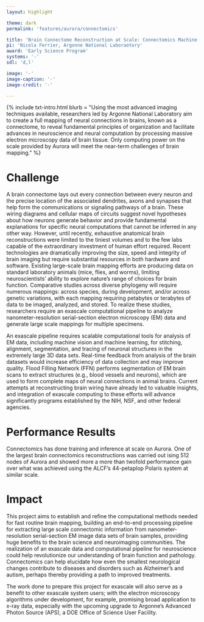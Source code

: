 ```yaml
---
layout: highlight

theme: dark
permalink: 'features/aurora/connectomics'

title: 'Brain Connectome Reconstruction at Scale: Connectomics Machine Learning with Flood-Filling Networks'
pi: 'Nicola Ferrier, Argonne National Laboraotory'
award: 'Early Science Program'
systems: '-'
sdl: 'd,l'

image: '-' 
image-caption: '-'
image-credit: '-'

---
```


{% include txt-intro.html 
    blurb = "Using the most advanced imaging techniques available, researchers led by Argonne National Laboratory aim to create a full mapping of neural connections in brains, known as a connectome, to reveal fundamental principles of organization and facilitate advances in neuroscience and neural computation by processing massive electron microscopy data of brain tissue. Only computing power on the scale provided by Aurora will meet the near-term challenges of brain mapping."
%}



# Challenge

A brain connectome lays out every connection between every neuron and the precise location of the associated dendrites, axons and synapses that help form the communications or signaling pathways of a brain. These wiring diagrams and cellular maps of circuits suggest novel hypotheses about how neurons generate behavior and provide fundamental explanations for specific neural computations that cannot be inferred in any other way. However, until recently, exhaustive anatomical brain reconstructions were limited to the tiniest volumes and to the few labs capable of the extraordinary investment of human effort required. Recent technologies are dramatically improving the size, speed and integrity of brain imaging but require substantial resources in both hardware and software. Existing large-scale brain mapping efforts are producing data on standard laboratory animals (mice, flies, and worms), limiting neuroscientists’ ability to explore nature’s range of choices for brain function. Comparative studies across diverse phylogeny will require numerous mappings: across species, during development, and/or across genetic variations, with each mapping requiring petabytes or terabytes of data to be imaged, analyzed, and stored. To realize these studies, researchers require an exascale computational pipeline to analyze nanometer-resolution serial-section electron microscopy (EM) data and generate large scale mappings for multiple specimens. 

An exascale pipeline requires scalable computational tools for analysis of EM data, including machine vision and machine learning, for stitching, alignment, segmentation, and tracing of neuronal structures in the extremely large 3D data sets. Real-time feedback from analysis of the brain datasets would increase efficiency of data collection and may improve quality. Flood Filling Network (FFN) performs segmentation of EM brain scans to extract structures (e.g., blood vessels and neurons), which are used to form complete maps of neural connections in animal brains. Current attempts at reconstructing brain wiring have already led to valuable insights, and integration of exascale computing to these efforts will advance significantly programs established by the NIH, NSF, and other federal agencies.



# Performance Results
Connectomics has done training and inference at scale on Aurora.  One of the largest brain connectomics reconstructions was carried out ising 512 nodes of Aurora and showed more a more than twofold performance gain over what was achieved using the ALCF’s 44-petaplop Polaris system at similar scale.

# Impact

This project aims to establish and refine the computational methods needed for fast routine brain mapping, building an end-to-end processing pipeline for extracting large scale connectomic information from nanometer-resolution serial-section EM image data sets of brain samples, providing huge benefits to the brain science and neuroimaging communities. The realization of an exascale data and computational pipeline for neuroscience could help revolutionize our understanding of brain function and pathology. Connectomics can help elucidate how even the smallest neurological changes contribute to diseases and disorders such as Alzheimer’s and autism, perhaps thereby providing a path to improved treatments.

The work done to prepare this project for exascale will also serve as a benefit to other exascale system users; with the electron microscopy algorithms under development, for example, promising broad application to x-ray data, especially with the upcoming upgrade to Argonne’s Advanced Photon Source (APS), a DOE Office of Science User Facility.
